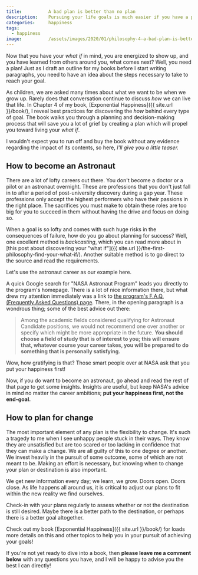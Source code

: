 ```yaml
---
title:			A bad plan is better than no plan
description:	Pursuing your life goals is much easier if you have a plan, even if it is a bad plan.
categories:		happiness
tags:
  - happiness
image:			/assets/images/2020/01/philosophy-4-a-bad-plan-is-better-than-no-plan.png
---
```



Now that you have your *what if* in mind, you are energized to show up, and you have learned from others around you, what comes next? Well, you need a plan! Just as I draft an outline for my books before I start writing paragraphs, you need to have an idea about the steps necessary to take to reach your goal.

As children, we are asked many times about what we want to be when we grow up. Rarely does that conversation continue to discuss *how* we can live that life. In Chapter 4 of my book, [Exponential Happiness]({{ site.url }}/book/), I reveal best practices for discovering the *how* behind every type of goal. The book walks you through a planning and decision-making process that will save you a lot of grief by creating a plan which will propel you toward living your *what if*.

I wouldn't expect you to run off and buy the book without any evidence regarding the impact of its contents, so here, *I'll give you a little teaser.*

## How to become an Astronaut

There are a lot of lofty careers out there. You don't become a doctor or a pilot or an astronaut overnight. These are professions that you don't just fall in to after a period of post-university discovery during a gap year. These professions only accept the highest performers who have their passions in the right place. The sacrifices you must make to obtain these roles are too big for you to succeed in them without having the drive and focus on doing so. 

When a goal is so lofty and comes with such huge risks in the consequences of failure, how do you go about planning for success? Well, one excellent method is *backcasting*, which you can read more about in [this post about discovering your "what if"]({{ site.url }}/the-first-philosophy-find-your-what-if/). Another suitable method is to go direct to the source and read the requirements. 

Let's use the astronaut career as our example here.

A quick Google search for "NASA Astronaut Program" leads you directly to the program's homepage. There is a lot of nice information there, but what drew my attention immediately was a link to [the program's F.A.Q. (Frequently Asked Questions) page](https://astronauts.nasa.gov/content/faq.htm). There, in the opening paragraph is a wondrous thing; some of the best advice out there:

>Among the academic fields considered qualifying for Astronaut Candidate positions, we would not recommend one over another or specify which might be more appropriate in the future. **You should choose a field of study that is of interest to you; this will ensure that, whatever course your career takes, you will be prepared to do something that is personally satisfying.**

Wow, how gratifying is that? Those smart people over at NASA ask that you put your happiness first! 

Now, if you do want to become an astronaut, go ahead and read the rest of that page to get some insights. Insights are useful, but keep NASA's advice in mind no matter the career ambitions; **put your happiness first, not the end-goal.** 

## How to plan for change

The most important element of any plan is the flexibility to change. It's such a tragedy to me when I see unhappy people stuck in their ways. They know they are unsatisfied but are too scared or too lacking in confidence that they can make a change. We are all guilty of this to one degree or another. We invest heavily in the pursuit of some outcome, some of which are not meant to be. Making an effort is necessary, but knowing when to change your plan or destination is also important. 

We get new information every day; we learn, we grow. Doors open. Doors close. As life happens all around us, it is critical to adjust our plans to fit within the new reality we find ourselves.

Check-in with your plans regularly to assess whether or not the destination is still desired. Maybe there is a better path to the destination, or perhaps there is a better goal altogether. 

Check out my book [Exponential Happiness]({{ site.url }}/book/) for loads more details on this and other topics to help you in your pursuit of achieving your goals! 

If you're not yet ready to dive into a book, then **please leave me a comment below** with any questions you have, and I will be happy to advise you the best I can directly!